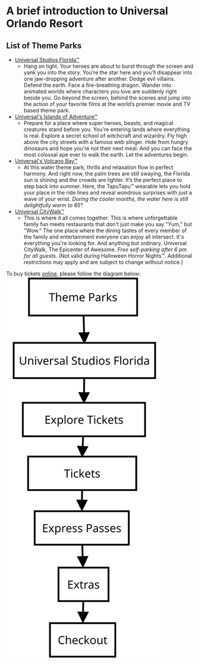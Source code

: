 # A brief introduction to **Universal Orlando Resort**
## List of Theme Parks
- [Universal Studios Florida™](https://www.universalorlando.com/web/en/us/theme-parks/universal-studios-florida/index.html#subnav-a)
  - Hang on tight. Your heroes are about to burst through the screen and yank you into the story. You’re the star here and you’ll disappear into one jaw-dropping adventure after another. Dodge evil villains. Defend the earth. Face a fire-breathing dragon. Wander into animated worlds where characters you love are suddenly right beside you. Go beyond the screen, behind the scenes and jump into the action of your favorite films at the world’s premier movie and TV based theme park. 
- [Universal's Islands of Adventure™](https://www.universalorlando.com/web/en/us/theme-parks/islands-of-adventure/index.html)
  - Prepare for a place where super heroes, beasts, and magical creatures stand before you. You're entering lands where everything is real. Explore a secret school of witchcraft and wizardry. Fly high above the city streets with a famous web slinger. Hide from hungry dinosaurs and hope you're not their next meal. And you can face the most colossal ape ever to walk the earth. Let the adventures begin.
- [Universal's Volcano Bay™](https://www.universalorlando.com/web/en/us/theme-parks/volcano-bay/index.html)
  - At this water theme park, thrills and relaxation flow in perfect harmony. And right now, the palm trees are still swaying, the Florida sun is shining and the crowds are lighter. It’s the perfect place to step back into summer. Here, the TapuTapu™ wearable lets you hold your place in the ride lines and reveal wondrous surprises with just a wave of your wrist. *During the cooler months, the water here is still delightfully warm to 85°.*
- [Universal CityWalk™](https://www.universalorlando.com/web/en/us/theme-parks/citywalk/index.html)
  - This is where it all comes together. This is where unforgettable family fun meets restaurants that don't just make you say "Yum," but "Wow." The one place where the dining tastes of every member of the family and entertainment everyone can enjoy all intersect. It's everything you're looking for. And anything but ordinary. Universal CityWalk, The Epicenter of Awesome. *Free self-parking after 6 pm for all guests.* (Not valid during Halloween Horror Nights™. Additional restrictions may apply and are subject to change without notice.)

To buy tickets [online](), please follow the diagram below:
<img src="yifeili_week2.svg" alt="ALT TEXT"/>

<!-- This line can also add the svg diagram ![svg diagram](yifeili_week2.svg) -->